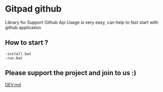 # Gitpad github
Library for Support Github Api
Usage is very easy, can help to fast start with github application


## How to start ?

    -install.bat
    -run.bat


## Please support the project and join to us :)
[DEV.md](docs/DEV.md)
